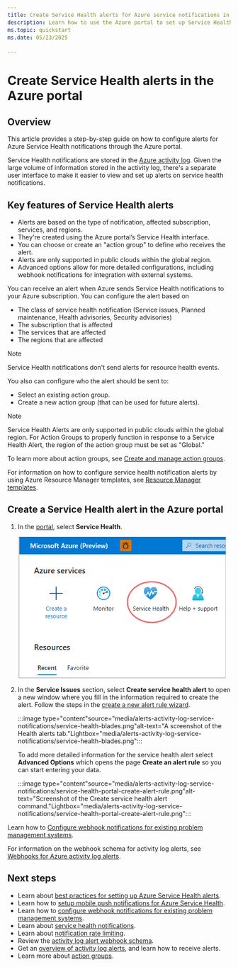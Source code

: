 ```yaml
---
title: Create Service Health alerts for Azure service notifications in Azure portal
description: Learn how to use the Azure portal to set up Service Health alerts.
ms.topic: quickstart
ms.date: 05/23/2025

---
```


# Create Service Health alerts in the Azure portal

## Overview

This article provides a step-by-step guide on how to configure alerts for Azure Service Health notifications through the Azure portal.  

Service Health notifications are stored in the [Azure activity log](../azure-monitor/essentials/platform-logs-overview.md). Given the large volume of information stored in the activity log, there's a separate user interface to make it easier to view and set up alerts on service health notifications. 

## Key features of Service Health alerts

- Alerts are based on the type of notification, affected subscription, services, and regions.
- They're created using the Azure portal’s Service Health interface.
- You can choose or create an "action group" to define who receives the alert.
- Alerts are only supported in public clouds within the global region.
- Advanced options allow for more detailed configurations, including webhook notifications for integration with external systems.

 You can receive an alert when Azure sends Service Health notifications to your Azure subscription. You can configure the alert based on

- The class of service health notification (Service issues, Planned maintenance, Health advisories, Security advisories)
- The subscription that is affected
- The services that are affected
- The regions that are affected

> [!NOTE]
> Service Health notifications don't send alerts for resource health events.

You also can configure who the alert should be sent to:

- Select an existing action group.
- Create a new action group (that can be used for future alerts).
> [!NOTE]
> Service Health Alerts are only supported in public clouds within the global region. For Action Groups to properly function in response to a Service Health Alert, the region of the action group must be set as "Global."

To learn more about action groups, see [Create and manage action groups](../azure-monitor/alerts/action-groups.md).

For information on how to configure service health notification alerts by using Azure Resource Manager templates, see [Resource Manager templates](../azure-monitor/alerts/alerts-activity-log.md).

## Create a Service Health alert in the Azure portal
1. In the [portal](https://portal.azure.com/), select **Service Health**.

    ![The "Service Health" service](media/alerts-activity-log-service-notifications/home-service-health.png)

1. In the **Service Issues** section, select **Create service health alert** to open a new window where you fill in the information required to create the alert. Follow the steps in the [create a new alert rule wizard](../azure-monitor/alerts/alerts-create-activity-log-alert-rule.md?tabs=activity-log).
    
    :::image type="content"source="media/alerts-activity-log-service-notifications/service-health-blades.png"alt-text="A screenshot of the Health alerts tab."Lightbox="media/alerts-activity-log-service-notifications/service-health-blades.png":::

   To add more detailed information for the service health alert select **Advanced Options** which opens the page **Create an alert rule** so you can start entering your data.

    :::image type="content"source="media/alerts-activity-log-service-notifications/service-health-portal-create-alert-rule.png"alt-text="Screenshot of the Create service health alert command."Lightbox="media/alerts-activity-log-service-notifications/service-health-portal-create-alert-rule.png":::

Learn how to [Configure webhook notifications for existing problem management systems](service-health-alert-webhook-guide.md). 

For information on the webhook schema for activity log alerts, see [Webhooks for Azure activity log alerts](../azure-monitor/alerts/activity-log-alerts-webhook.md).


## Next steps
- Learn about [best practices for setting up Azure Service Health alerts](https://learn-video.azurefd.net/vod/player?id=771688cf-0348-44c4-ba48-f36bcd0aba3f).
- Learn how to [setup mobile push notifications for Azure Service Health](https://learn-video.azurefd.net/vod/player?id=4a3171ca-2104-4447-8f4b-c4d27f6dfe96).
- Learn how to [configure webhook notifications for existing problem management systems](service-health-alert-webhook-guide.md).
- Learn about [service health notifications](service-notifications.md).
- Learn about [notification rate limiting](../azure-monitor/alerts/alerts-rate-limiting.md).
- Review the [activity log alert webhook schema](../azure-monitor/alerts/activity-log-alerts-webhook.md).
- Get an [overview of activity log alerts](../azure-monitor/alerts/alerts-overview.md), and learn how to receive alerts.
- Learn more about [action groups](../azure-monitor/alerts/action-groups.md).